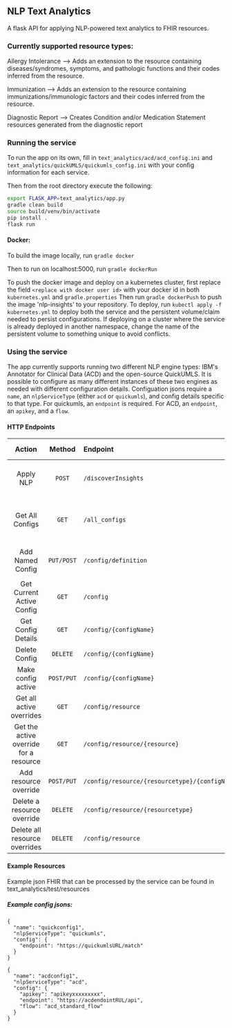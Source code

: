 NLP Text Analytics
-------------------------------
A flask API for applying NLP-powered text analytics to FHIR resources.  

### Currently supported resource types:

Allergy Intolerance --> Adds an extension to the resource containing diseases/syndromes, symptoms, and pathologic
functions and their codes inferred from the resource.

Immunization --> Adds an extension to the resource containing immunizations/immunologic factors and their codes inferred from the resource.

Diagnostic Report --> Creates Condition and/or Medication Statement resources generated from the diagnostic report

### Running the service
To run the app on its own, fill in `text_analytics/acd/acd_config.ini` and `text_analytics/quickUMLS/quickumls_config.ini` with your config information for each service.

Then from the root directory execute the following:
```bash
export FLASK_APP=text_analytics/app.py
gradle clean build
source build/venv/bin/activate
pip install .
flask run
```

#### Docker:
To build the image locally, run `gradle docker`

Then to run on localhost:5000, run `gradle dockerRun`

To push the docker image and deploy on a kubernetes cluster, first replace the field `<replace with docker user id>` with your docker id
in both `kubernetes.yml` and `gradle.properties`
Then run `gradle dockerPush` to push the image 'nlp-insights' to your repository.
To deploy, run `kubectl apply -f kubernetes.yml` to deploy both the service and the persistent volume/claim needed to persist configurations.
If deploying on a cluster where the service is already deployed in another namespace, change the name of the persistent volume to something unique to avoid conflicts.


### Using the service
The app currently supports running two different NLP engine types: IBM's Annotator for Clinical Data (ACD) and the
open-source QuickUMLS.  It is possible to configure as many different instances of these two engines as needed with different configuration details.  Configuation jsons require a `name`, an `nlpServiceType` (either `acd` or `quickumls`), and config details specific to that type.
For quickumls, an `endpoint` is required. For ACD, an `endpoint`, an `apikey`, and a `flow`.

#### HTTP Endpoints

| Action | Method | Endpoint | Body | Returns on Success |
|:------:|:------:|:---------|:----:|:-------:|
| Apply NLP | `POST` | `/discoverInsights` | FHIR bundle or resource | Object annotated with NLP insights |
| Get All Configs | `GET` | `/all_configs` | | Newline-delimited list of config names |
| Add Named Config  | `PUT/POST` | `/config/definition` | Config (json) contains `name` | Status `200`
| Get Current Active Config | `GET` | `/config` | | Currently active config |
| Get Config Details | `GET` | `/config/{configName}` | | Config named `configName` |
| Delete Config | `DELETE` | `/config/{configName}` | | Status `200` |
| Make config active | `POST/PUT` | `/config/{configName}` | | Status `200` |
| Get all active overrides | `GET` | `/config/resource` | | dictionary-Status `200` |
| Get the active override for a resource | `GET` | `/config/resource/{resource}` | | String-Status `200` |
| Add resource override | `POST/PUT` | `/config/resource/{resourcetype}/{configName}` | | Status `200` |
| Delete a resource override | `DELETE` | `/config/resource/{resourcetype}` | | Status `200` |
| Delete all resource overrides | `DELETE` | `/config/resource` | | Status `200` |

#### Example Resources

Example json FHIR that can be processed by the service can be found in text_analytics/test/resources

##### Example config jsons:
```
{
  "name": "quickconfig1",
  "nlpServiceType": "quickumls",
  "config": {
    "endpoint": "https://quickumlsURL/match"
  }
}
```

```
{
  "name": "acdconfig1",
  "nlpServiceType": "acd",
  "config": {
    "apikey": "apikeyxxxxxxxxx",
    "endpoint": "https://acdendointRUL/api",
    "flow": "acd_standard_flow"
  }
}
```
